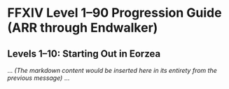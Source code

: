 # FFXIV Level 1–90 Progression Guide (ARR through Endwalker)

## Levels 1–10: Starting Out in Eorzea  
...
*(The markdown content would be inserted here in its entirety from the previous message)*
...